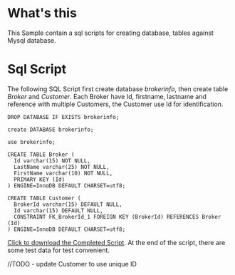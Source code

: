 # What's this

This Sample contain a sql scripts for creating database, tables against Mysql database.

# Sql Script

The following SQL Script first create database *brokerinfo*, then create table *Broker* and *Customer*. Each Broker have Id, firstname, lastname and reference with multiple Customers, the Customer use Id for identification.

~~~
DROP DATABASE IF EXISTS brokerinfo;

create DATABASE brokerinfo;

use brokerinfo;

CREATE TABLE Broker (
  Id varchar(15) NOT NULL,
  LastName varchar(25) NOT NULL,
  FirstName varchar(10) NOT NULL,
  PRIMARY KEY (Id)
) ENGINE=InnoDB DEFAULT CHARSET=utf8;

CREATE TABLE Customer (
  BrokerId varchar(15) DEFAULT NULL,
  Id varchar(15) DEFAULT NULL,
  CONSTRAINT FK_BrokerId_1 FOREIGN KEY (BrokerId) REFERENCES Broker (Id)
) ENGINE=InnoDB DEFAULT CHARSET=utf8;
~~~

[Click to download the Completed Script](brokerinfo-mysql.sql). At the end of the script, there are some test data for test convenient.

//TODO - update Customer to use unique ID

